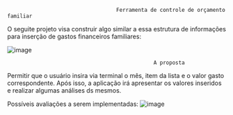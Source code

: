                                        Ferramenta de controle de orçamento familiar

O seguite projeto visa construir algo similar a essa estrutura de informações para inserção de gastos financeiros familiares:

![image](https://user-images.githubusercontent.com/115808160/215933818-439f7a34-878b-4ed9-8416-85b8100b36ed.png)


                                                   A proposta

Permitir que o usuário insira via terminal o mês, item da lista e o valor gasto correspondente. Após isso, a aplicação irá apresentar 
os valores inseridos e realizar algumas análises ds mesmos.

Possíveis avaliações a serem implementadas:
![image](https://user-images.githubusercontent.com/115808160/215934575-93ab675d-87c7-40ad-b877-a72e1c49ab48.png)




